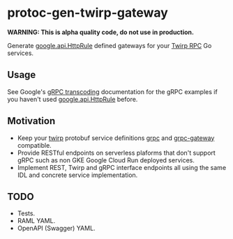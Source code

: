 # protoc-gen-twirp-gateway

**WARNING: This is alpha quality code, do not use in production.**

Generate [google.api.HttpRule](https://cloud.google.com/endpoints/docs/grpc-service-config/reference/rpc/google.api#google.api.HttpRule)
defined gateways for your [Twirp RPC](https://github.com/twitchtv/twirp) Go services.

## Usage

See Google's [gRPC transcoding](https://cloud.google.com/endpoints/docs/grpc/transcoding) documentation for the gRPC
examples if you haven't used [google.api.HttpRule](https://cloud.google.com/endpoints/docs/grpc-service-config/reference/rpc/google.api#google.api.HttpRule)
before.

## Motivation

* Keep your [twirp](https://github.com/twitchtv/twirp) protobuf service definitions [grpc](https://grpc.io) and [grpc-gateway](https://github.com/grpc-ecosystem/grpc-gateway) compatible.
* Provide RESTful endpoints on serverless plaforms that don't support gRPC such as non GKE Google Cloud Run deployed services.
* Implement REST, Twirp and gRPC interface endpoints all using the same IDL and concrete service implementation.

## TODO

* Tests.
* RAML YAML.
* OpenAPI (Swagger) YAML.
